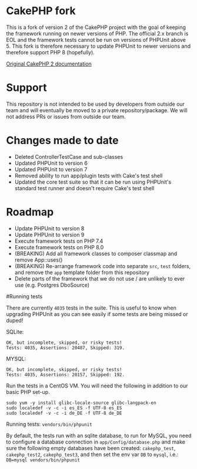 # CakePHP fork

This is a fork of version 2 of the CakePHP project with the goal of keeping the framework running on newer versions of PHP. The official 2.x branch is EOL and the framework tests cannot be run on versions of PHPUnit above 5. This fork is therefore necessary to update PHPUnit to newer versions and therefore support PHP 8 (hopefully).

[Original CakePHP 2 documentation](https://book.cakephp.org/2/en/contributing/documentation.html)

# Support
This repository is not intended to be used by developers from outside our team and will eventually be moved to a private repository/package. We will not address PRs or issues from outside our team.

# Changes made to date
- Deleted ControllerTestCase and sub-classes
- Updated PHPUnit to version 6
- Updated PHPUnit to version 7
- Removed ability to run app/plugin tests with Cake's test shell
- Updated the core test suite so that it can be run using PHPUnit's standard test runner and doesn't require Cake's test shell

# Roadmap

- Update PHPUnit to version 8
- Update PHPUnit to version 9
- Execute framework tests on PHP 7.4
- Execute framework tests on PHP 8.0
- (BREAKING) Add all framework classes to composer classmap and remove App::uses()
- (BREAKING) Re-arrange framework code into separate `src`, `test` folders, and remove the `app` template folder from this repository
- Delete parts of the framework that we do not use / are unlikely to ever use (e.g. Postgres DboSource)

#Running tests

There are currently `4035` tests in the suite. This is useful to know when upgrading PHPUnit as you can see easily if some tests are being missed or duped!

SQLite:
```
OK, but incomplete, skipped, or risky tests!
Tests: 4035, Assertions: 20487, Skipped: 319.
```

MYSQL:
```
OK, but incomplete, skipped, or risky tests!
Tests: 4035, Assertions: 20157, Skipped: 192.
```

Run the tests in a CentOS VM. You will need the following in addition to our basic PHP set-up.

```
sudo yum -y install glibc-locale-source glibc-langpack-en
sudo localedef -v -c -i es_ES -f UTF-8 es_ES
sudo localedef -v -c -i de_DE -f UTF-8 de_DE
```

Running tests:
`vendors/bin/phpunit`

By default, the tests run with an sqlite database, to run for MySQL, you need to configure a database connection in `app/Config/database.php` and make sure the following empty databases have been created:
`cakephp_test`, `cakephp_test2`, `cakephp_test3`, and then set the env var `DB` to `mysql`, i.e.:
`DB=mysql vendors/bin/phpunit`
